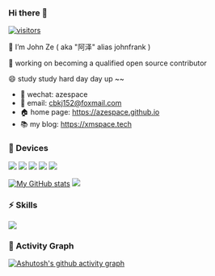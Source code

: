 ### Hi there 👋
[![visitors](https://visitor-badge-deno.deno.dev/azespace.azespace.svg)](https://github.com/jwenjian/visitor-badge)
<!--
Here are some ideas to get you started:
- 🔭 I’m currently working on ...
- 🌱 I’m currently learning ...
- 👯 I’m looking to collaborate on ...
- 🤔 I’m looking for help with ...
- 💬 Ask me about ...
- 📫 How to reach me: ...
- 😄 Pronouns: ...
- ⚡ Fun fact: ...
-->

🌱 I’m John Ze ( aka "阿泽" alias johnfrank ) 

🔭 working on becoming a qualified open source contributor

😄 study study hard day day up ~~

- 💬 wechat: azespace
- 📧 email: cbkj152@foxmail.com
- 🏠 home page: https://azespace.github.io
- 📚 my blog: https://xmspace.tech

### 📱 Devices

[![](https://img.shields.io/badge/-Macbook%20Pro%20M2-black?style=flat-square&logo=apple)](https://www.apple.com/macbook-pro-13/)
[![](https://img.shields.io/badge/-iPhone%2013%20Pro%20Max-black?style=flat-square&logo=apple)](https://www.apple.com/iphone-13-pro-max/)
[![](https://img.shields.io/badge/Desktop%20Computer-black?style=flat-square&logo=microsoft&logoColor=white)](https://www.microsoft.com/)
[![](https://img.shields.io/badge/canon%20EOS%20R6%20Mark%20II-black?style=flat-square&logo=kuaishou&logoColor=white)](https://shop.canon.com.cn/prodetails?product_id=3220)
[![](https://img.shields.io/badge/DJI%20MINI%202-black?style=flat-square&logo=drone&logoColor=white)](https://www.dji.com/cn/mini-2?site=brandsite&from=nav)

[![My GitHub stats](https://github-readme-stats.vercel.app/api?username=azespace&show_icons=true&count_private=false&theme=transparent)](https://github.com/anuraghazra/github-readme-stats)
[![](https://github-readme-stats-git-masterrstaa-rickstaa.vercel.app/api/top-langs/?username=azespace&layout=compact&theme=transparent)](https://github.com/anuraghazra/github-readme-stats)

### ⚡ Skills

![](https://icons.anoyi.com/?iconBgColor=f8fafc&icons=git,jquery,javascript,mongodb,postman,typescript,idea,vscode,bash,python,java,c,html5,css3,linux,docker,kubernetes,fastapi,mysql,redis,nginx,nodejs,spring,vue,gradle,markdown)

### 🌱 Activity Graph

[![Ashutosh's github activity graph](https://github-readme-activity-graph.vercel.app/graph?username=azespace&theme=github-compact)](https://github.com/azespace/github-readme-activity-graph)
